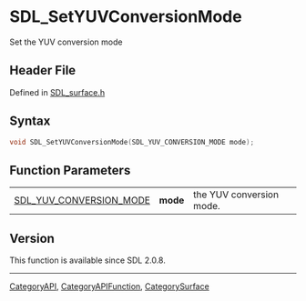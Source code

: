 # SDL_SetYUVConversionMode

Set the YUV conversion mode

## Header File

Defined in [SDL_surface.h](https://github.com/libsdl-org/SDL/blob/SDL2/include/SDL_surface.h)

## Syntax

```c
void SDL_SetYUVConversionMode(SDL_YUV_CONVERSION_MODE mode);
```

## Function Parameters

|                                                    |          |                          |
| -------------------------------------------------- | -------- | ------------------------ |
| [SDL_YUV_CONVERSION_MODE](SDL_YUV_CONVERSION_MODE) | **mode** | the YUV conversion mode. |

## Version

This function is available since SDL 2.0.8.

----
[CategoryAPI](CategoryAPI), [CategoryAPIFunction](CategoryAPIFunction), [CategorySurface](CategorySurface)

